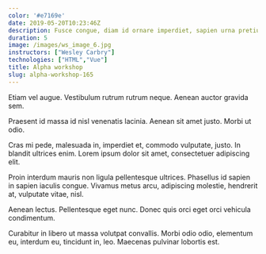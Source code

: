 ```yaml
---
color: '#e7169e'
date: 2019-05-20T10:23:46Z
description: Fusce congue, diam id ornare imperdiet, sapien urna pretium nisl, ut volutpat sapien arcu sed augue.
duration: 5
image: /images/ws_image_6.jpg
instructors: ["Wesley Carbry"]
technologies: ["HTML","Vue"]
title: Alpha workshop
slug: alpha-workshop-165
---
```

Etiam vel augue. Vestibulum rutrum rutrum neque. Aenean auctor gravida sem.

Praesent id massa id nisl venenatis lacinia. Aenean sit amet justo. Morbi ut odio.

Cras mi pede, malesuada in, imperdiet et, commodo vulputate, justo. In blandit ultrices enim. Lorem ipsum dolor sit amet, consectetuer adipiscing elit.

Proin interdum mauris non ligula pellentesque ultrices. Phasellus id sapien in sapien iaculis congue. Vivamus metus arcu, adipiscing molestie, hendrerit at, vulputate vitae, nisl.

Aenean lectus. Pellentesque eget nunc. Donec quis orci eget orci vehicula condimentum.

Curabitur in libero ut massa volutpat convallis. Morbi odio odio, elementum eu, interdum eu, tincidunt in, leo. Maecenas pulvinar lobortis est.
